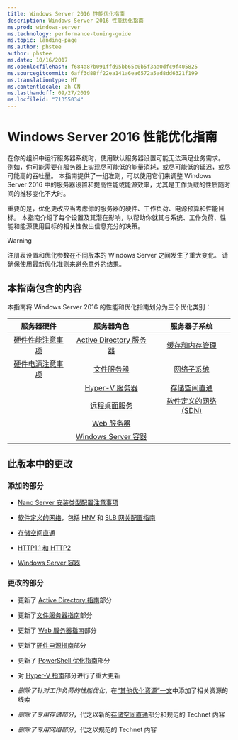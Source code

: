 ```yaml
---
title: Windows Server 2016 性能优化指南
description: Windows Server 2016 性能优化指南
ms.prod: windows-server
ms.technology: performance-tuning-guide
ms.topic: landing-page
ms.author: phstee
author: phstee
ms.date: 10/16/2017
ms.openlocfilehash: f684a87b091ffd95bb65c0b5f3aa0dfc9f405825
ms.sourcegitcommit: 6aff3d88ff22ea141a6ea6572a5ad8dd6321f199
ms.translationtype: HT
ms.contentlocale: zh-CN
ms.lasthandoff: 09/27/2019
ms.locfileid: "71355034"
---
```

# <a name="performance-tuning-guidelines-for-windows-server-2016"></a>Windows Server 2016 性能优化指南

在你的组织中运行服务器系统时，使用默认服务器设置可能无法满足业务需求。 例如，你可能需要在服务器上实现尽可能低的能量消耗，或尽可能低的延迟，或尽可能高的吞吐量。 本指南提供了一组准则，可以使用它们来调整 Windows Server 2016 中的服务器设置和提高性能或能源效率，尤其是工作负载的性质随时间的推移变化不大时。

重要的是，优化更改应当考虑你的服务器的硬件、工作负荷、电源预算和性能目标。 本指南介绍了每个设置及其潜在影响，以帮助你就其与系统、工作负荷、性能和能源使用目标的相关性做出信息充分的决策。

> [!warning]
> 注册表设置和优化参数在不同版本的 Windows Server 之间发生了重大变化。 请确保使用最新优化准则来避免意外的结果。

## <a name="in-this-guide"></a>本指南包含的内容
本指南将 Windows Server 2016 的性能和优化指南划分为三个优化类别：

|服务器硬件 | 服务器角色 | 服务器子系统 |
|:---:|:---:|:---:|
|[硬件性能注意事项](hardware/index.md) |[Active Directory 服务器](role/active-directory-server/index.md) |[缓存和内存管理](subsystem/cache-memory-management/index.md)|
|[硬件电源注意事项](hardware/power.md)|[文件服务器](role/file-server/index.md)|[网络子系统](../../networking/technologies/network-subsystem/net-sub-performance-top.md)|
||[Hyper-V 服务器](role/hyper-v-server/index.md)|[存储空间直通](subsystem/storage-spaces-direct/index.md)|
||[远程桌面服务](role/remote-desktop/session-hosts.md)|[软件定义的网络 (SDN)](subsystem/software-defined-networking/index.md)|
||[Web 服务器](role/web-server/index.md)||
||[Windows Server 容器](role/windows-server-container/index.md)||


## <a name="changes-in-this-version"></a>此版本中的更改

### <a name="sections-added"></a>添加的部分
- [Nano Server 安装类型配置注意事项](../../get-started/getting-started-with-nano-server.md)


- [软件定义的网络](subsystem/software-defined-networking/index.md)，包括 [HNV](subsystem/software-defined-networking/hnv-gateway-performance.md) 和 [SLB 网关配置指南](subsystem/software-defined-networking/slb-gateway-performance.md)

- [存储空间直通](subsystem/storage-spaces-direct/index.md)

- [HTTP1.1 和 HTTP2](role/web-server/http-performance.md)

- [Windows Server 容器](role/windows-server-container/index.md)

### <a name="sections-changed"></a>更改的部分

- 更新了 [Active Directory 指南](role/active-directory-server/index.md)部分

- 更新了[文件服务器指南](role/file-server/index.md)部分

- 更新了 [Web 服务器指南](role/web-server/index.md)部分

- 更新了[硬件电源指南](hardware/power.md)部分

- 更新了 [PowerShell 优化指南](powershell/index.md)部分

- 对 [Hyper-V 指南](role/hyper-v-server/index.md)部分进行了重大更新

- *删除了针对工作负荷的性能优化*，在[“其他优化资源”一文](additional-resources.md)中添加了相关资源的线索

- *删除了专用存储部分*，代之以新的[存储空间直通](subsystem/storage-spaces-direct/index.md)部分和规范的 Technet 内容

- *删除了专用网络部分*，代之以规范的 Technet 内容  

